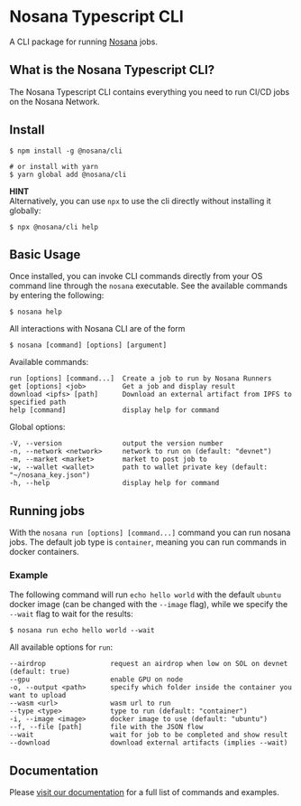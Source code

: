 # Nosana Typescript CLI

A CLI package for running [Nosana](https://nosana.io/) jobs.

## What is the Nosana Typescript CLI?

The Nosana Typescript CLI contains everything you need to run CI/CD jobs on the Nosana Network.

## Install

```shell
$ npm install -g @nosana/cli

# or install with yarn
$ yarn global add @nosana/cli
```

**HINT**\
Alternatively, you can use `npx` to use the cli directly without installing it globally:
```shell
$ npx @nosana/cli help
```

## Basic Usage
Once installed, you can invoke CLI commands directly from your OS command line through the `nosana` executable. See the available commands by entering the following:
```shell
$ nosana help
```

All interactions with Nosana CLI are of the form
```shell
$ nosana [command] [options] [argument]
```
Available commands:
```
run [options] [command...]  Create a job to run by Nosana Runners
get [options] <job>         Get a job and display result
download <ipfs> [path]      Download an external artifact from IPFS to specified path
help [command]              display help for command
```

Global options:
```
-V, --version               output the version number
-n, --network <network>     network to run on (default: "devnet")
-m, --market <market>       market to post job to
-w, --wallet <wallet>       path to wallet private key (default: "~/nosana_key.json")
-h, --help                  display help for command
```

## Running jobs
With the `nosana run [options] [command...]` command you can run nosana jobs. The default job type is `container`, meaning you can run commands in docker containers. 

### Example
The following command will run `echo hello world` with the default `ubuntu` docker image (can be changed with the `--image` flag), while we specify the `--wait` flag to wait for the results:
```shell
$ nosana run echo hello world --wait
```

All available options for `run`:
```
--airdrop                request an airdrop when low on SOL on devnet (default: true)
--gpu                    enable GPU on node
-o, --output <path>      specify which folder inside the container you want to upload
--wasm <url>             wasm url to run
--type <type>            type to run (default: "container")
-i, --image <image>      docker image to use (default: "ubuntu")
--f, --file [path]       file with the JSON flow
--wait                   wait for job to be completed and show result
--download               download external artifacts (implies --wait)
```
## Documentation
Please [visit our documentation](https://docs.nosana.io/) for a full list of commands and examples.
